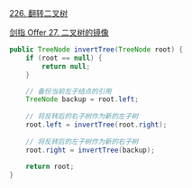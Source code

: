 [226. 翻转二叉树](https://leetcode-cn.com/problems/invert-binary-tree/)

[剑指 Offer 27. 二叉树的镜像](https://leetcode-cn.com/problems/er-cha-shu-de-jing-xiang-lcof/)

```java
public TreeNode invertTree(TreeNode root) {
    if (root == null) {
        return null;
    }

	// 备份当前左子结点的引用
    TreeNode backup = root.left;
    
    // 将反转后的右子树作为新的左子树
    root.left = invertTree(root.right);
    
    // 将反转后的左子树作为新的右子树
    root.right = invertTree(backup);
	
    return root;
}
```


